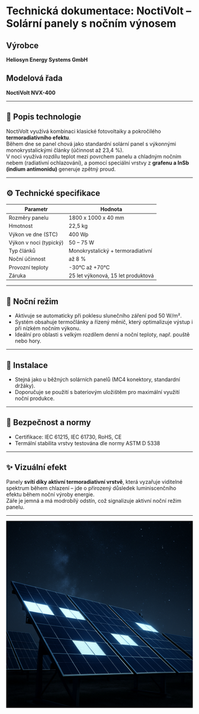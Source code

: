 # Technická dokumentace: NoctiVolt – Solární panely s nočním výnosem

## Výrobce
**Heliosyn Energy Systems GmbH**

## Modelová řada
**NoctiVolt NVX-400**

---

## 🧪 Popis technologie

NoctiVolt využívá kombinaci klasické fotovoltaiky a pokročilého **termoradiativního efektu**.  
Během dne se panel chová jako standardní solární panel s výkonnými monokrystalickými články (účinnost až 23,4 %).  
V noci využívá rozdílu teplot mezi povrchem panelu a chladným nočním nebem (radiativní ochlazování), a pomocí speciální vrstvy z **grafenu a InSb (indium antimonidu)** generuje zpětný proud.

---

## ⚙️ Technické specifikace

| Parametr                 | Hodnota                             |
|--------------------------|-------------------------------------|
| Rozměry panelu           | 1800 x 1000 x 40 mm                 |
| Hmotnost                 | 22,5 kg                             |
| Výkon ve dne (STC)       | 400 Wp                              |
| Výkon v noci (typický)   | 50 – 75 W                           |
| Typ článků               | Monokrystalický + termoradiativní  |
| Noční účinnost           | až 8 %                              |
| Provozní teploty         | -30°C až +70°C                      |
| Záruka                   | 25 let výkonová, 15 let produktová |

---

## 🌙 Noční režim

- Aktivuje se automaticky při poklesu slunečního záření pod 50 W/m².
- Systém obsahuje termočlánky a řízený měnič, který optimalizuje výstup i při nízkém nočním výkonu.
- Ideální pro oblasti s velkým rozdílem denní a noční teploty, např. pouště nebo hory.

---

## 🧰 Instalace

- Stejná jako u běžných solárních panelů (MC4 konektory, standardní držáky).
- Doporučuje se použití s bateriovým uložištěm pro maximální využití noční produkce.

---

## 🧿 Bezpečnost a normy

- Certifikace: IEC 61215, IEC 61730, RoHS, CE  
- Termální stabilita vrstvy testována dle normy ASTM D 5338

---

## ✨ Vizuální efekt

Panely **svítí díky aktivní termoradiativní vrstvě**, která vyzařuje viditelné spektrum během chlazení – jde o přirozený důsledek luminiscenčního efektu během noční výroby energie.  
Záře je jemná a má modrobílý odstín, což signalizuje aktivní noční režim panelu.

---

![NoctiVolt Panely v noci](A_high-resolution_photograph_captures_solar_panels.png)
